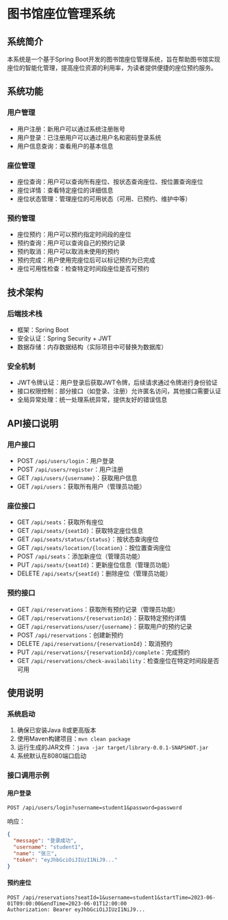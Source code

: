 # 图书馆座位管理系统

## 系统简介

本系统是一个基于Spring Boot开发的图书馆座位管理系统，旨在帮助图书馆实现座位的智能化管理，提高座位资源的利用率，为读者提供便捷的座位预约服务。

## 系统功能

### 用户管理

- 用户注册：新用户可以通过系统注册账号
- 用户登录：已注册用户可以通过用户名和密码登录系统
- 用户信息查询：查看用户的基本信息

### 座位管理

- 座位查询：用户可以查询所有座位、按状态查询座位、按位置查询座位
- 座位详情：查看特定座位的详细信息
- 座位状态管理：管理座位的可用状态（可用、已预约、维护中等）

### 预约管理

- 座位预约：用户可以预约指定时间段的座位
- 预约查询：用户可以查询自己的预约记录
- 预约取消：用户可以取消未使用的预约
- 预约完成：用户使用完座位后可以标记预约为已完成
- 座位可用性检查：检查特定时间段座位是否可预约

## 技术架构

### 后端技术栈

- 框架：Spring Boot
- 安全认证：Spring Security + JWT
- 数据存储：内存数据结构（实际项目中可替换为数据库）

### 安全机制

- JWT令牌认证：用户登录后获取JWT令牌，后续请求通过令牌进行身份验证
- 接口权限控制：部分接口（如登录、注册）允许匿名访问，其他接口需要认证
- 全局异常处理：统一处理系统异常，提供友好的错误信息

## API接口说明

### 用户接口

- POST `/api/users/login`：用户登录
- POST `/api/users/register`：用户注册
- GET `/api/users/{username}`：获取用户信息
- GET `/api/users`：获取所有用户（管理员功能）

### 座位接口

- GET `/api/seats`：获取所有座位
- GET `/api/seats/{seatId}`：获取特定座位信息
- GET `/api/seats/status/{status}`：按状态查询座位
- GET `/api/seats/location/{location}`：按位置查询座位
- POST `/api/seats`：添加新座位（管理员功能）
- PUT `/api/seats/{seatId}`：更新座位信息（管理员功能）
- DELETE `/api/seats/{seatId}`：删除座位（管理员功能）

### 预约接口

- GET `/api/reservations`：获取所有预约记录（管理员功能）
- GET `/api/reservations/{reservationId}`：获取特定预约详情
- GET `/api/reservations/user/{username}`：获取用户的预约记录
- POST `/api/reservations`：创建新预约
- DELETE `/api/reservations/{reservationId}`：取消预约
- PUT `/api/reservations/{reservationId}/complete`：完成预约
- GET `/api/reservations/check-availability`：检查座位在特定时间段是否可用

## 使用说明

### 系统启动

1. 确保已安装Java 8或更高版本
2. 使用Maven构建项目：`mvn clean package`
3. 运行生成的JAR文件：`java -jar target/library-0.0.1-SNAPSHOT.jar`
4. 系统默认在8080端口启动

### 接口调用示例

#### 用户登录

```
POST /api/users/login?username=student1&password=password
```

响应：

```json
{
  "message": "登录成功",
  "username": "student1",
  "name": "张三",
  "token": "eyJhbGciOiJIUzI1NiJ9..."
}
```

#### 预约座位

```
POST /api/reservations?seatId=1&username=student1&startTime=2023-06-01T09:00:00&endTime=2023-06-01T12:00:00
Authorization: Bearer eyJhbGciOiJIUzI1NiJ9...
```
